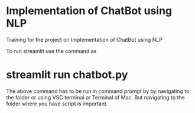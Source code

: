 # Implementation of ChatBot using NLP 
Training for the project on Implementation of ChatBot using NLP

To run streamlit use the command as
# streamlit run chatbot.py
The above command has to be run in command prompt by by navigating to the folder or using VSC terminal or Terminal of Mac. But navigating to the folder where you have script is important.
